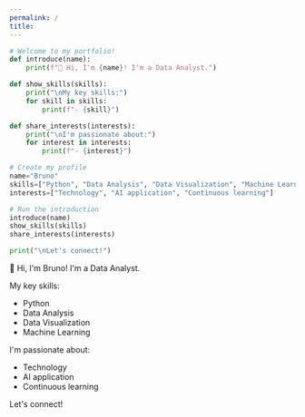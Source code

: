 ```yaml
---
permalink: /
title: 
---
```

```python
# Welcome to my portfolio!   
def introduce(name):
    print(f"👋 Hi, I'm {name}! I'm a Data Analyst.")

def show_skills(skills):
    print("\nMy key skills:")
    for skill in skills:
        print(f"- {skill}")

def share_interests(interests):
    print("\nI'm passionate about:")
    for interest in interests:
        print(f"- {interest}")

# Create my profile
name="Bruno"
skills=["Python", "Data Analysis", "Data Visualization", "Machine Learning"]
interests=["Technology", "AI application", "Continuous learning"]

# Run the introduction
introduce(name)
show_skills(skills)
share_interests(interests)

print("\nLet's connect!")
```
👋 Hi, I'm Bruno!
I'm a Data Analyst.

My key skills:
- Python
- Data Analysis
- Data Visualization
- Machine Learning

I'm passionate about:
- Technology
- AI application
- Continuous learning

Let's connect!
